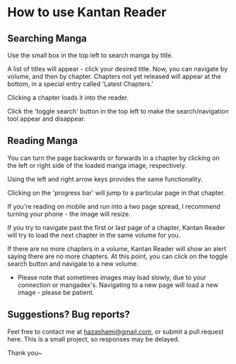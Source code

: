 # How to use Kantan Reader

## Searching Manga
Use the small box in the top left to search manga by title.

A list of titles will appear - click your desired title. Now, you can navigate by volume, and then by chapter. Chapters not yet released will appear at the bottom, in a special entry called 'Latest Chapters.'

Clicking a chapter loads it into the reader.

Click the 'toggle search' button in the top left to make the search/navigation tool appear and disappear.

## Reading Manga
You can turn the page backwards or forwards in a chapter by clicking on the left or right side of the loaded manga image, respectively.

Using the left and right arrow keys provides the same functionality.

Clicking on the 'progress bar' will jump to a particular page in that chapter.

If you're reading on mobile and run into a two page spread, I recommend turning your phone - the image will resize.

If you try to navigate past the first or last page of a chapter, Kantan Reader will try to load the next chapter in the same volume for you.

If there are no more chapters in a volume, Kantan Reader will show an alert saying there are no more chapters. At this point, you can click on the toggle search button and navigate to a new volume.

- Please note that sometimes images may load slowly, due to your connection or mangadex's. Navigating to a new page will load a new image - please be patient.

## Suggestions? Bug reports?
Feel free to contact me at hazashami@gmail.com, or submit a pull request here. This is a small project, so responses may be delayed.

Thank you~